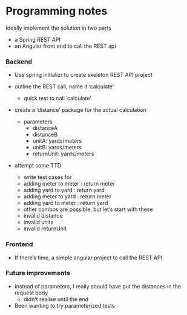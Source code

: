 # Programming notes

Ideally implement the solution in two parts
 - a Spring REST API
 - an Angular front end to call the REST api
 
### Backend

* Use spring initializr to create skeleton REST API project
* outline the REST call, name it ‘calculate’
  * quick test to call ‘calculate’

* create a ‘distance’ package for the actual calculation
  * parameters:
    * distanceA
    * distanceB
    * unitA: yards/meters
    * unitB: yards/meters
    * returnUnit: yards/meters
    
* attempt some TTD
  * write test cases for
  * adding meter to meter : return meter
  * adding yard to yard : return yard
  * adding meter to yard : return meter
  * adding yard to meter : return yard
  * other combos are possible, but let’s start with these
  * invalid distance
  * invalid units
  * invalid returnUnit

### Frontend
* If there’s time, a simple angular project to call the REST API

### Future improvements
* Instead of parameters, I really should have put the distances in the request body
  * didn't realise until the end
* Been wanting to try parameterized tests




